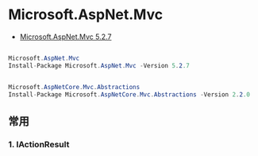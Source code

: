 # Microsoft.AspNet.Mvc

- [Microsoft.AspNet.Mvc 5.2.7](https://www.nuget.org/packages/Microsoft.AspNet.Mvc/)

```c#

Microsoft.AspNet.Mvc
Install-Package Microsoft.AspNet.Mvc -Version 5.2.7


Microsoft.AspNetCore.Mvc.Abstractions
Install-Package Microsoft.AspNetCore.Mvc.Abstractions -Version 2.2.0

```

## 常用

### 1. IActionResult
